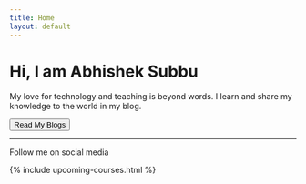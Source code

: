 ```yaml
---
title: Home
layout: default
---
```


<div class="jumbotron text-center">
  <h1>Hi, I am Abhishek Subbu</h1>
  <p>My love for technology and teaching is beyond words. I learn and share my knowledge to the world in my blog.</p>
  <a href="{{site.baseurl}}/blog"><button class="btn btn-primary btn-lg">Read My Blogs</button></a>
  <hr/>
  <p>Follow me on social media 
      <a href="https://www.facebook.com/abhishek.sivasubramanian"><i class="fa fa-facebook-square fa-lg" aria-hidden="true"></i></a>
      <a href="https://twitter.com/abhisheksubbu"><i class="fa fa-twitter-square fa-lg" aria-hidden="true"></i></a>
      <a href="https://www.linkedin.com/in/abhisheksivasubramanian/"><i class="fa fa-linkedin-square fa-lg" aria-hidden="true"></i></a></p>
  
</div>
<div>
{% include upcoming-courses.html %}
<!--
You can use HTML elements in Markdown, such as the comment element, and they won't
be affected by a markdown parser. However, if you create an HTML element in your
markdown file, you cannot use markdown syntax within that element's contents.
-->
